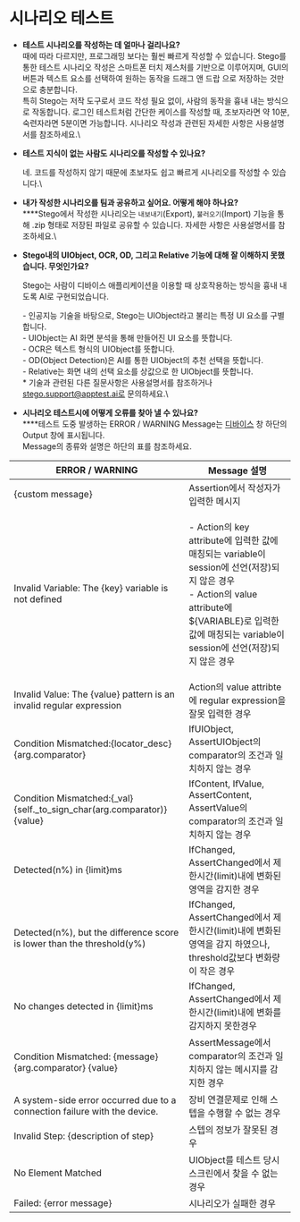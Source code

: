 # 시나리오 테스트

* **테스트 시나리오를 작성하는 데 얼마나 걸리나요?**\
  때에 따라 다르지만, 프로그래밍 보다는 훨씬 빠르게 작성할 수 있습니다. Stego를 통한 테스트 시나리오 작성은 스마트폰 터치 제스처를 기반으로 이루어지며, GUI의 버튼과 텍스트 요소를 선택하여 원하는 동작을 드래그 앤 드랍 으로 저장하는 것만으로 충분합니다.\
  특히 Stego는 저작 도구로서 코드 작성 필요 없이, 사람의 동작을 흉내 내는 방식으로 작동합니다. 로그인 테스트처럼 간단한 케이스를 작성할 때, 초보자라면 약 10분, 숙련자라면 5분이면 가능합니다. 시나리오 작성과 관련된 자세한 사항은 사용설명서를 참조하세요.\

*   **테스트 지식이 없는 사람도 시나리오를 작성할 수 있나요?**

    네. 코드를 작성하지 않기 때문에 초보자도 쉽고 빠르게 시나리오를 작성할 수 있습니다.\

* **내가 작성한 시나리오를 팀과 공유하고 싶어요. 어떻게 해야 하나요?**\
  ****Stego에서 작성한 시나리오는 `내보내기`(Export), `불러오기`(Import) 기능을 통해 .zip 형태로 저장된 파일로 공유할 수 있습니다. 자세한 사항은 사용설명서를 참조하세요.\

*   **Stego내의 UIObject, OCR, OD, 그리고 Relative 기능에 대해 잘 이해하지 못했습니다. 무엇인가요?**

    Stego는 사람이 디바이스 애플리케이션을 이용할 때 상호작용하는 방식을 흉내 내도록 AI로 구현되었습니다.

    &#x20;\- 인공지능 기술을 바탕으로, Stego는 UIObject라고 불리는 특정 UI 요소를 구별합니다.\
    &#x20;\- UIObject는 AI 화면 분석을 통해 만들어진 UI 요소를 뜻합니다.\
    &#x20;\- OCR은 텍스트 형식의 UIObject를 뜻합니다.\
    &#x20;\- OD(Object Detection)은 AI를 통한 UIObject의 추천 선택을 뜻합니다.\
    &#x20;\- Relative는 화면 내의 선택 요소를 상값으로 한 UIObject를 뜻합니다.\
    &#x20; \* 기술과 관련된 다른 질문사항은 사용설명서를 참조하거나 stego.support@apptest.ai로 문의하세요.\

* **시나리오 테스트시에 어떻게 오류를 찾아 낼 수 있나요?**\
  ****테스트 도중 발생하는 ERROR / WARNING Message는 [디바이스](../basic/devices.md) 창 하단의 Output 창에 표시됩니다.\
  Message의 종류와 설명은 하단의 표를 참조하세요.

| ERROR / WARNING                                                              | Message 설명                                                                                                                                                             |
| ---------------------------------------------------------------------------- | ---------------------------------------------------------------------------------------------------------------------------------------------------------------------- |
| {custom message}                                                             | Assertion에서 작성자가 입력한 메시지                                                                                                                                               |
| Invalid Variable: The {key} variable is not defined                          | <p>- Action의 key attribute에 입력한 값에 매칭되는 variable이 session에 선언(저장)되지 않은 경우<br>- Action의 value attribute에 ${VARIABLE}로 입력한 값에 매칭되는 variable이 session에 선언(저장)되지 않은 경우</p> |
| Invalid Value: The {value} pattern is an invalid regular expression          | Action의 value attribte에 regular expression을 잘못 입력한 경우                                                                                                                  |
| Condition Mismatched:{locator\_desc} {arg.comparator}                        | IfUIObject, AssertUIObject의 comparator의 조건과 일치하지 않는 경우                                                                                                                 |
| Condition Mismatched:{\_val} {self.\_to\_sign\_char(arg.comparator)} {value} | IfContent, IfValue, AssertContent, AssertValue의 comparator의 조건과 일치하지 않는 경우                                                                                             |
| Detected(n%) in {limit}ms                                                    | IfChanged, AssertChanged에서 제한시간(limit)내에 변화된 영역을 감지한 경우                                                                                                                |
| Detected(n%), but the difference score is lower than the threshold(y%)       | IfChanged, AssertChanged에서 제한시간(limit)내에 변화된 영역을 감지 하였으나, threshold값보다 변화량이 작은 경우                                                                                      |
| No changes detected in {limit}ms                                             | IfChanged, AssertChanged에서 제한시간(limit)내에 변화를 감지하지 못한경우                                                                                                                 |
| Condition Mismatched: {message} {arg.comparator} {value}                     | AssertMessage에서 comparator의 조건과 일치하지 않는 메시지를 감지한 경우                                                                                                                    |
| A system-side error occurred due to a connection failure with the device.    | 장비 연결문제로 인해 스텝을 수행할 수 없는 경우                                                                                                                                            |
| Invalid Step: {description of step}                                          | 스텝의 정보가 잘못된 경우                                                                                                                                                         |
| No Element Matched                                                           | UIObject를 테스트 당시 스크린에서 찾을 수 없는 경우                                                                                                                                      |
| Failed: {error message}                                                      | 시나리오가 실패한 경우                                                                                                                                                           |
